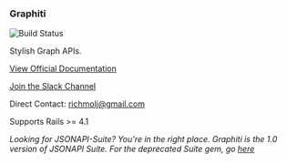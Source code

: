 ### Graphiti

![Build Status](https://travis-ci.org/graphiti-api/graphiti.svg?branch=master)

Stylish Graph APIs.

[View Official Documentation](https://graphiti-api.github.io/graphiti/guides/)

[Join the Slack Channel](https://join.slack.com/t/graphiti-api/shared_invite/enQtMjkyMTA3MDgxNTQzLWVkMDM3NTlmNTIwODY2YWFkMGNiNzUzZGMzOTY3YmNmZjBhYzIyZWZlZTk4YmI1YTI0Y2M0OTZmZGYwN2QxZjg)

Direct Contact: richmolj@gmail.com

Supports Rails >= 4.1

*Looking for JSONAPI-Suite? You're in the right place. Graphiti is the 1.0 version of JSONAPI Suite. For the deprecated Suite gem, go [here](https://github.com/jsonapi-suite/jsonapi_suite_deprecated)*

